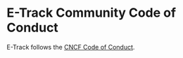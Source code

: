 # E-Track Community Code of Conduct

E-Track follows the [CNCF Code of Conduct](https://github.com/cncf/foundation/blob/master/code-of-conduct.md).

